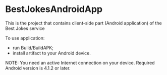 # BestJokesAndroidApp
This is the project that contains client-side part (Android application) of the Best Jokes service

To use application:
- run Build/BuildAPK;
- install artifact to your Android device.

NOTE: You need an active Internet connection on your device.
Required Android version is 4.1.2 or later.